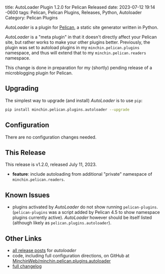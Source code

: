 title: AutoLoader Plugin 1.2.0 for Pelican Released
date: 2023-07-12 19:14 -0600
tags: Pelican, Pelican Plugins, Releases, Python, Autoloader
Category: Pelican Plugins

*AutoLoader* is a plugin for [Pelican](http://docs.getpelican.com/),
a static site generator written in Python.

*AutoLoader* is a "meta plugin" in that it doesn't directly affect your Pelican
site, but rather works to make your other plugins better. Previously, the plugin
was set to autoload plugins in my `minchin.pelican.plugins` namespace, and thus
will extend that to my `minchin.pelican.readers` namespace.
<!-- read more -->

This change is done in preparation for my (shortly) pending release of a
microblogging plugin for Pelican.

## Upgrading

The simplest way to upgrade (and install) *AutoLoader* is to use `pip`:

~~~sh
pip install minchin.pelican.plugins.autoloader --upgrade
~~~

## Configuration

There are no configuration changes needed.

## This Release

This release is v1.2.0, released July 11, 2023.

- **feature**: include autoloading from additional "private" namespace of
  `minchin.pelican.readers`.

## Known Issues

- plugins activated by *AutoLoader* do not show running `pelican-plugins`.
  (`pelican-plugins` was a script added by Pelican 4.5 to show namespace
  plugins currently active). *AutoLoader* however should be itself listed
  (although likely as `pelican.plugins.autoloader`).

## Other Links

- [all release posts]({tag}autoloader) for *autoloader*
- code, including full configuration directions, on GitHub at
  [MinchinWeb/minchin.pelican.plugins.autoloader](https://github.com/MinchinWeb/minchin.pelican.plugins.autoloader)
- [full changelog](https://github.com/MinchinWeb/minchin.pelican.plugins.autoloader/blob/master/CHANGELOG.rst)
